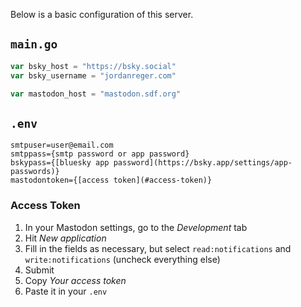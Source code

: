 Below is a basic configuration of this server.

## `main.go`  

```go
var bsky_host = "https://bsky.social"
var bsky_username = "jordanreger.com"

var mastodon_host = "mastodon.sdf.org"
```

## `.env`  
```
smtpuser=user@email.com
smtppass={smtp password or app password}
bskypass={[bluesky app password](https://bsky.app/settings/app-passwords)}
mastodontoken={[access token](#access-token)}
```

### Access Token
1. In your Mastodon settings, go to the *Development* tab
2. Hit *New application*
3. Fill in the fields as necessary, but select `read:notifications` and `write:notifications` (uncheck everything else)
4. Submit
5. Copy *Your access token*
6. Paste it in your `.env`
